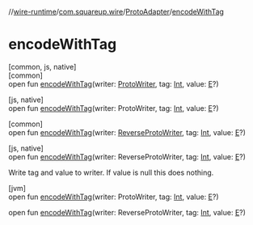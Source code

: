 //[wire-runtime](../../../index.md)/[com.squareup.wire](../index.md)/[ProtoAdapter](index.md)/[encodeWithTag](encode-with-tag.md)

# encodeWithTag

[common, js, native]\
[common]\
open fun [encodeWithTag](encode-with-tag.md)(writer: [ProtoWriter](../-proto-writer/index.md), tag: [Int](https://kotlinlang.org/api/latest/jvm/stdlib/kotlin/-int/index.html), value: [E](index.md)?)

[js, native]\
open fun [encodeWithTag](encode-with-tag.md)(writer: ProtoWriter, tag: [Int](https://kotlinlang.org/api/latest/jvm/stdlib/kotlin/-int/index.html), value: [E](index.md)?)

[common]\
open fun [encodeWithTag](encode-with-tag.md)(writer: [ReverseProtoWriter](../-reverse-proto-writer/index.md), tag: [Int](https://kotlinlang.org/api/latest/jvm/stdlib/kotlin/-int/index.html), value: [E](index.md)?)

[js, native]\
open fun [encodeWithTag](encode-with-tag.md)(writer: ReverseProtoWriter, tag: [Int](https://kotlinlang.org/api/latest/jvm/stdlib/kotlin/-int/index.html), value: [E](index.md)?)

Write tag and value to writer. If value is null this does nothing.

[jvm]\
open fun [encodeWithTag](encode-with-tag.md)(writer: ProtoWriter, tag: [Int](https://kotlinlang.org/api/latest/jvm/stdlib/kotlin/-int/index.html), value: [E](index.md)?)

open fun [encodeWithTag](encode-with-tag.md)(writer: ReverseProtoWriter, tag: [Int](https://kotlinlang.org/api/latest/jvm/stdlib/kotlin/-int/index.html), value: [E](index.md)?)
